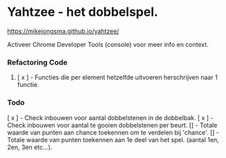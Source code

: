 # Yahtzee - het dobbelspel.

https://mikejongsma.github.io/yahtzee/

Activeer Chrome Developer Tools (console) voor meer info en context.

### Refactoring Code

1. [ x ] - Functies die per element hetzelfde uitvoeren herschrijven naar 1 functie.

### Todo

[ x ] - Check inbouwen voor aantal dobbelstenen in de dobbelbak.
[ x ] - Check inbouwen voor aantal te gooien dobbelstenen per beurt.
[] - Totale waarde van punten aan chance toekennen om te verdelen bij 'chance'.
[] - Totale waarde van punten toekennen aan 1e deel van het spel. (aantal 1en, 2en, 3en etc...).